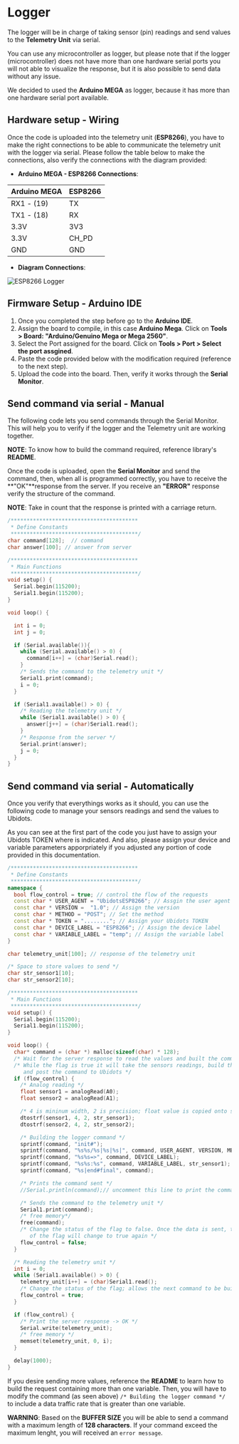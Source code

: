 # Logger

The logger will be in charge of taking sensor (pin) readings and send values to the **Telemetry Unit** via serial.

You can use any microcontroller as logger, but please note that if the logger (microcontroller) does not have more than one hardware serial ports you will not able to visualize the response, but it is also possible to send data without any issue.

We decided to used the **Arduino MEGA** as logger, because it has more than one hardware serial port available.

## Hardware setup - Wiring

Once the code is uploaded into the telemetry unit (**ESP8266**), you have to make the right connections to be able to communicate the telemetry unit with the logger via serial. Please follow the table below to make the connections, also verify the connections with the diagram provided:

* **Arduino MEGA - ESP8266 Connections**:

Arduino MEGA | ESP8266
-------------|---------
RX1 - (19) | TX
TX1 - (18) | RX
3.3V | 3V3
3.3V | CH_PD
GND | GND

* **Diagram Connections**:

![ESP8266 Logger](https://cdn2.hubspot.net/hubfs/329717/Documentation%20files/images/ArduinoMEGA_ESP8266_Logger.png)


## Firmware Setup - Arduino IDE

1. Once you completed the step before go to the **Arduino IDE**.
2. Assign the board to compile, in this case **Arduino Mega**. Click on **Tools > Board: "Arduino/Genuino Mega or Mega 2560"**.
3. Select the Port assigned for the board. Click on **Tools > Port > Select the port assgined**.
4. Paste the code provided below with the modification required (reference to the next step).
5. Upload the code into the board. Then, verify it works through the **Serial Monitor**.

## Send command via serial - Manual

The following code lets you send commands through the Serial Monitor. This will help you to verify if the logger and the Telemetry unit are working together.

**NOTE**: To know how to build the command required, reference library's **README**.

Once the code is uploaded, open the **Serial Monitor** and send the command, then, when all is programmed correctly, you have to receive the **"OK"**response from the server. If you receive an **"ERROR"** response verify the structure of the command.

**NOTE**: Take in count that the response is printed with a carriage return.

```c++
/****************************************
 * Define Constants
 ****************************************/
char command[128];  // command
char answer[100]; // answer from server

/****************************************
 * Main Functions
 ****************************************/
void setup() {
  Serial.begin(115200);
  Serial1.begin(115200);
}

void loop() {

  int i = 0;
  int j = 0;

  if (Serial.available()){
    while (Serial.available() > 0) {
      command[i++] = (char)Serial.read();
    }  
    /* Sends the command to the telemetry unit */
    Serial1.print(command);
    i = 0;
  }

  if (Serial1.available() > 0) {
    /* Reading the telemetry unit */
    while (Serial1.available() > 0) {
      answer[j++] = (char)Serial1.read();
    }
    /* Response from the server */
    Serial.print(answer);
    j = 0;
  }
}
```

## Send command via serial - Automatically

Once you verify that everythings works as it should, you can use the following code to manage your sensors readings and send the values to Ubidots.

As you can see at the first part of the code you just have to assign your Ubidots TOKEN where is indicated. And also, please assign your device and variable parameters apporpriately if you adjusted any portion of code provided in this documentation.

```c++
/****************************************
 * Define Constants
 ****************************************/
namespace {
  bool flow_control = true; // control the flow of the requests
  const char * USER_AGENT = "UbidotsESP8266"; // Assgin the user agent
  const char * VERSION =  "1.0"; // Assign the version
  const char * METHOD = "POST"; // Set the method
  const char * TOKEN = "........"; // Assign your Ubidots TOKEN
  const char * DEVICE_LABEL = "ESP8266"; // Assign the device label
  const char * VARIABLE_LABEL = "temp"; // Assign the variable label
}

char telemetry_unit[100]; // response of the telemetry unit

/* Space to store values to send */
char str_sensor1[10];
char str_sensor2[10];

/****************************************
 * Main Functions
 ****************************************/
void setup() {
  Serial.begin(115200);
  Serial1.begin(115200);
}

void loop() {
  char* command = (char *) malloc(sizeof(char) * 128);
  /* Wait for the server response to read the values and built the command */
  /* While the flag is true it will take the sensors readings, build the command,
     and post the command to Ubidots */
  if (flow_control) {
    /* Analog reading */
    float sensor1 = analogRead(A0);
    float sensor2 = analogRead(A1);

    /* 4 is mininum width, 2 is precision; float value is copied onto str_sensor*/
    dtostrf(sensor1, 4, 2, str_sensor1);
    dtostrf(sensor2, 4, 2, str_sensor2);

    /* Building the logger command */
    sprintf(command, "init#");
    sprintf(command, "%s%s/%s|%s|%s|", command, USER_AGENT, VERSION, METHOD, TOKEN);
    sprintf(command, "%s%s=>", command, DEVICE_LABEL);
    sprintf(command, "%s%s:%s", command, VARIABLE_LABEL, str_sensor1);
    sprintf(command, "%s|end#final", command);

    /* Prints the command sent */
    //Serial.println(command);// uncomment this line to print the command

    /* Sends the command to the telemetry unit */
    Serial1.print(command);
    /* free memory*/
    free(command);
    /* Change the status of the flag to false. Once the data is sent, the status
       of the flag will change to true again */
    flow_control = false;
  }

  /* Reading the telemetry unit */
  int i = 0;
  while (Serial1.available() > 0) {
    telemetry_unit[i++] = (char)Serial1.read();
    /* Change the status of the flag; allows the next command to be built */
    flow_control = true;
  }

  if (flow_control) {
    /* Print the server response -> OK */
    Serial.write(telemetry_unit);
    /* free memory */
    memset(telemetry_unit, 0, i);
  }

  delay(1000);
}
```

If you desire sending more values, reference the **README** to learn how to build the request containing more than one variable. Then, you will have to modify the command (as seen above) `/* Building the logger command */` to include a data traffic rate that is greater than one variable.

**WARNING**: Based on the **BUFFER SIZE** you will be able to send a command with a maximum length of **128 characters**. If your command exceed the maximum lenght, you will received an `error message`.
